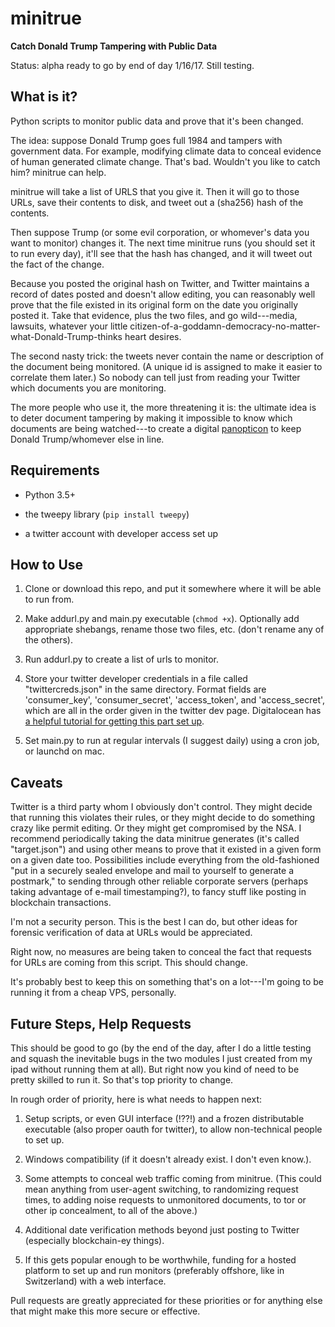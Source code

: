 # minitrue

**Catch Donald Trump Tampering with Public Data** 

Status: alpha ready to go by end of day 1/16/17.  Still testing.  

## What is it? 

Python scripts to monitor public data and prove that it's been changed.

The idea: suppose Donald Trump goes full 1984 and tampers with government data.  For example, modifying climate data to conceal evidence of human generated climate change. That's bad. Wouldn't you like to catch him? minitrue can help.

minitrue will take a list of URLS that you give it.  Then it will go to those URLs, save their contents to disk, and tweet out a (sha256) hash of the contents. 

Then suppose Trump (or some evil corporation, or whomever's data you want to monitor) changes it.  The next time minitrue runs (you should set it to run every day), it'll see that the hash has changed, and it will tweet out the fact of the change. 

Because you posted the original hash on Twitter, and Twitter maintains a record of dates posted and doesn't allow editing, you can reasonably well prove that the file existed in its original form on the date you originally posted it. Take that evidence, plus the two files, and go wild---media, lawsuits, whatever your little citizen-of-a-goddamn-democracy-no-matter-what-Donald-Trump-thinks heart desires. 

The second nasty trick: the tweets never contain the name or description of the document being monitored. (A unique id is assigned to make it easier to correlate them later.)  So nobody can tell just from reading your Twitter which documents you are monitoring.  

The more people who use it, the more threatening it is: the ultimate idea is to deter document tampering by making it impossible to know which documents are being watched---to create a digital [panopticon](https://www.ucl.ac.uk/Bentham-Project/who/panopticon) to keep Donald Trump/whomever else in line.

## Requirements

- Python 3.5+

- the tweepy library (`pip install tweepy`)

- a twitter account with developer access set up

## How to Use

1.  Clone or download this repo, and put it somewhere where it will be able to run from.

2.  Make addurl.py and main.py executable (`chmod +x`).  Optionally add appropriate shebangs, rename those two files, etc. (don't rename any of the others). 

3.  Run addurl.py to create a list of urls to monitor. 

4.  Store your twitter developer credentials in a file called "twittercreds.json" in the same directory. Format fields are 'consumer_key', 'consumer_secret', 'access_token', and 'access_secret', which are all in the order given in the twitter dev page. Digitalocean has [a helpful tutorial for getting this part set up](https://www.digitalocean.com/community/tutorials/how-to-create-a-twitter-app).

5.  Set main.py to run at regular intervals (I suggest daily) using a cron job, or launchd on mac.

## Caveats

Twitter is a third party whom I obviously don't control.  They might decide that running this violates their rules, or they might decide to do something crazy like permit editing. Or they might get compromised by the NSA. I recommend periodically taking the data minitrue generates (it's called "target.json") and using other means to prove that it existed in a given form on a given date too. Possibilities include everything from the old-fashioned "put in a securely sealed envelope and mail to yourself to generate a postmark," to sending through other reliable corporate servers (perhaps taking advantage of e-mail timestamping?), to fancy stuff like posting in blockchain transactions. 

I'm not a security person. This is the best I can do, but other ideas for forensic verification of data at URLs would be appreciated.

Right now, no measures are being taken to conceal the fact that requests for URLs are coming from this script.  This should change.

It's probably best to keep this on something that's on a lot---I'm going to be running it from a cheap VPS, personally.

## Future Steps, Help Requests

This should be good to go (by the end of the day, after I do a little testing and squash the inevitable bugs in the two modules I just created from my ipad without running them at all).  But right now you kind of need to be pretty skilled to run it.  So that's top priority to change.  

In rough order of priority, here is what needs to happen next:

1. Setup scripts, or even GUI interface (!??!) and a frozen distributable executable (also proper oauth for twitter), to allow non-technical people to set up.  

2.  Windows compatibility (if it doesn't already exist.  I don't even know.). 

3.  Some attempts to conceal web traffic coming from minitrue. (This could mean anything from user-agent switching, to randomizing request times, to adding noise requests to unmonitored documents, to tor or other ip concealment, to all of the above.)

4.  Additional date verification methods beyond just posting to Twitter (especially blockchain-ey things). 

5. If this gets popular enough to be worthwhile, funding for a hosted platform to set up and run monitors (preferably offshore, like in Switzerland) with a web interface. 

Pull requests are greatly appreciated for these priorities or for anything else that might make this more secure or effective. 
